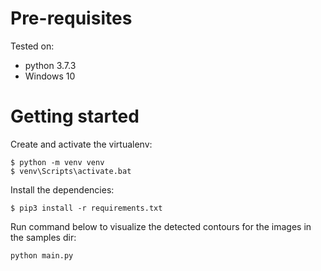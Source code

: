 # Pre-requisites
Tested on:
- python 3.7.3
- Windows 10

# Getting started
Create and activate the virtualenv:
```
$ python -m venv venv
$ venv\Scripts\activate.bat
```

Install the dependencies:
```
$ pip3 install -r requirements.txt
```

Run command below to visualize the detected contours for the images in the samples dir:
```
python main.py
```

